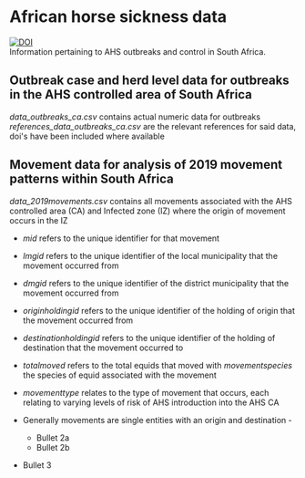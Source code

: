 # African horse sickness data  
[![DOI](https://zenodo.org/badge/295426173.svg)](https://zenodo.org/badge/latestdoi/295426173)  
Information pertaining to AHS outbreaks and control in South Africa.

## Outbreak case and herd level data for outbreaks in the AHS controlled area of South Africa 
*data_outbreaks_ca.csv* contains actual numeric data for outbreaks  
*references_data_outbreaks_ca.csv* are the relevant references for said data, doi's have been included where available  

## Movement data for analysis of 2019 movement patterns within South Africa  
*data_2019movements.csv* contains all movements associated with the AHS controlled area (CA) and Infected zone (IZ) where the origin of movement occurs in the IZ  
* _mid_ refers to the unique identifier for that movement
* _lmgid_ refers to the unique identifier of the local municipality that the movement occurred from
* _dmgid_ refers to the unique identifier of the district municipality that the movement occurred from
* _originholdingid_ refers to the unique identifier of the holding of origin that the movement occurred from
* _destinationholdingid_ refers to the unique identifier of the holding of destination that the movement occurred to
* _totalmoved_ refers to the total equids that moved with _movementspecies_ the species of equid associated with the movement
* _movementtype_ relates to the type of movement that occurs, each relating to varying levels of risk of AHS introduction into the AHS CA
* Generally movements are single entities with an origin and destination - 

  * Bullet 2a
  * Bullet 2b
* Bullet 3

